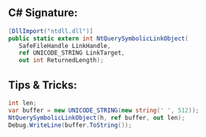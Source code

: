 
## C# Signature:
```cs
[DllImport("ntdll.dll")]
public static extern int NtQuerySymbolicLinkObject(
   SafeFileHandle LinkHandle,
   ref UNICODE_STRING LinkTarget,
   out int ReturnedLength);
```

## Tips & Tricks:
```cs
int len;
var buffer = new UNICODE_STRING(new string(' ', 512));
NtQuerySymbolicLinkObject(h, ref buffer, out len);
Debug.WriteLine(buffer.ToString());
```
